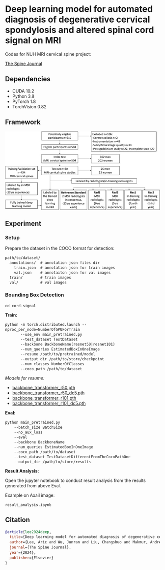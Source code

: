 # Deep learning model for automated diagnosis of degenerative cervical spondylosis and altered spinal cord signal on MRI

Codes for NUH MRI cervical spine project:

[The Spine Journal](https://www.sciencedirect.com/science/article/pii/S1529943024010386)  

## Dependencies

* CUDA 10.2
* Python 3.8
* PyTorch 1.8
* TorchVision 0.82

## Framework

<p align="middle">
<img src="1-s2.0-S1529943024010386-gr2.jpg">
</p>

## Experiment

### Setup
Prepare the dataset in the COCO format for detection:

```
path/to/dataset/
  annotations/  # annotation json files dir
    train.json  # annotation json for train images
    val.json    # annotaiton json for val images
  train/        # train images
  val/          # val images
```

### Bounding Box Detection

```
cd cord-signal
```

**Train:**

```
python -m torch.distributed.launch --nproc_per_node=NumberOfGPUForTrain
       --use_env main_pretrained.py 
       --test_dataset TestDataset 
       --backbone BackboneName(resnet50|resnet101)
       --num_queries EstimatedBoxInOneImage
       --resume /path/to/pretrained/model 
       --output_dir /path/to/store/checkpoint
       --num_classes NumberOfClasses
       --coco_path /path/to/dataset
```

*Models for resume:*

* [backbone_transformer\_r50.pth ](https://drive.google.com/file/d/16YgMNbnrB9iifxnSWK2Ws4ioBBrnF2pl/view?usp=sharing)
* [backbone\_transformer\_r50\_dc5.pth](https://drive.google.com/file/d/1Qt7L4DjMBuk4ErJRDIb1Ta5kgVqOLFfy/view?usp=sharing)
* [backbone\_transformer\_r101.pth](https://drive.google.com/file/d/1TE5swpuoknxQ6LVUHclBTVg3NtFEQDee/view?usp=sharing)
* [backbone\_transformer\_r101\_dc5.pth](https://drive.google.com/file/d/1ExEnKz3Zo9H1iYI5sbDFOOzGHmSEz_Te/view?usp=sharing)


**Eval:**

```
python main_pretrained.py 
    --batch_size BatchSize 
    --no_aux_loss 
    --eval 
    --backbone BackboneName
    --num_queries EstimatedBoxInOneImage
    --coco_path /path/to/dataset
    --test_dataset TestDatasetDifferentFromTheCocoPathOne
    --output_dir /path/to/store/results
```	
		
**Result Analysis:**

Open the jupyter notebook to conduct result analysis from the results generated from above Eval.

Example on Axail image:

```
result_analysis.ipynb
```


## Citation


```BibTex
@article{lee2024deep,
  title={Deep learning model for automated diagnosis of degenerative cervical spondylosis and altered spinal cord signal on MRI},
  author={Lee, Aric and Wu, Junran and Liu, Changshuo and Makmur, Andrew and Ting, Yong Han and Nor, Faimee Erwan Muhamat and Tan, Loon Ying and Ong, Wilson and Tan, Wei Chuan and Lee, You Jun and others},
  journal={The Spine Journal},
  year={2024},
  publisher={Elsevier}
}
```
